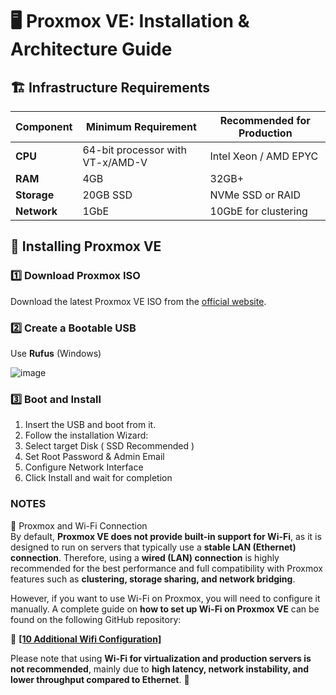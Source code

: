 # 🖥️ Proxmox VE: Installation & Architecture Guide

## 🏗️ Infrastructure Requirements
| Component | Minimum Requirement | Recommended for Production |
|-----------|---------------------|---------------------------|
| **CPU** | 64-bit processor with VT-x/AMD-V | Intel Xeon / AMD EPYC |
| **RAM** | 4GB | 32GB+ |
| **Storage** | 20GB SSD | NVMe SSD or RAID |
| **Network** | 1GbE | 10GbE for clustering |

## 🚀 Installing Proxmox VE
### **1️⃣ Download Proxmox ISO**
Download the latest Proxmox VE ISO from the [official website](https://www.proxmox.com/downloads).

### **2️⃣ Create a Bootable USB**
Use **Rufus** (Windows)

![image](https://github.com/user-attachments/assets/d2b9a259-100c-4859-9c00-fb056b5a2752)

### **3️⃣ Boot and Install**
  1. Insert the USB and boot from it.
  2. Follow the installation Wizard:
  3. Select target Disk ( SSD Recommended )
  4. Set Root Password & Admin Email
  5. Configure Network Interface
  6. Click Install and wait for completion

### **NOTES**
🚨 Proxmox and Wi-Fi Connection  
By default, **Proxmox VE does not provide built-in support for Wi-Fi**, as it is designed to run on servers that typically use a **stable LAN (Ethernet) connection**. Therefore, using a **wired (LAN) connection** is highly recommended for the best performance and full compatibility with Proxmox features such as **clustering, storage sharing, and network bridging**.  

However, if you want to use Wi-Fi on Proxmox, you will need to configure it manually. A complete guide on **how to set up Wi-Fi on Proxmox VE** can be found on the following GitHub repository:  

📌 **[[10 Additional Wifi Configuration]](https://github.com/ikhlashr-workspace/Hypervisor-Proxmox/blob/main/10%20Additional%20Wifi%20Configuration.md)** 


Please note that using **Wi-Fi for virtualization and production servers is not recommended**, mainly due to **high latency, network instability, and lower throughput compared to Ethernet**. 🚀  
     
